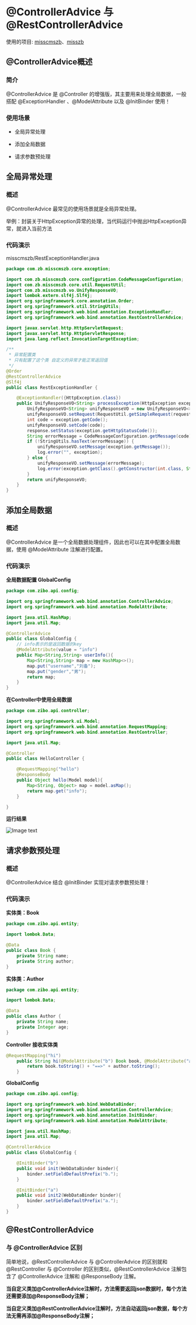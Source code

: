 # @ControllerAdvice 与 @RestControllerAdvice

使用的项目: [misscmszb](https://github.com/zhaobao1830/misscmszb)、[misszb](https://github.com/zhaobao1830/misszb)

## @ControllerAdvice概述

### 简介

@ControllerAdvice 是 @Controller 的增强版，其主要用来处理全局数据，一般搭配 @ExceptionHandler 、@ModelAttribute 以及 @InitBinder 使用！

### 使用场景

* 全局异常处理

* 添加全局数据

* 请求参数预处理

## 全局异常处理

### 概述

@ControllerAdvice 最常见的使用场景就是全局异常处理。

举例：封装关于HttpException异常的处理，当代码运行中抛出HttpException异常，就进入当前方法

### 代码演示

misscmszb/RestExceptionHandler.java

```java
package com.zb.misscmszb.core.exception;

import com.zb.misscmszb.core.configuration.CodeMessageConfiguration;
import com.zb.misscmszb.core.util.RequestUtil;
import com.zb.misscmszb.vo.UnifyResponseVO;
import lombok.extern.slf4j.Slf4j;
import org.springframework.core.annotation.Order;
import org.springframework.util.StringUtils;
import org.springframework.web.bind.annotation.ExceptionHandler;
import org.springframework.web.bind.annotation.RestControllerAdvice;

import javax.servlet.http.HttpServletRequest;
import javax.servlet.http.HttpServletResponse;
import java.lang.reflect.InvocationTargetException;

/**
 * 异常配置类
 * 只有配置了这个类 自定义的异常才能正常返回值
 */
@Order
@RestControllerAdvice
@Slf4j
public class RestExceptionHandler {

    @ExceptionHandler({HttpException.class})
    public UnifyResponseVO<String> processException(HttpException exception, HttpServletRequest request, HttpServletResponse response) throws NoSuchMethodException, InvocationTargetException, InstantiationException, IllegalAccessException {
        UnifyResponseVO<String> unifyResponseVO = new UnifyResponseVO<>();
        unifyResponseVO.setRequest(RequestUtil.getSimpleRequest(request));
        int code = exception.getCode();
        unifyResponseVO.setCode(code);
        response.setStatus(exception.getHttpStatusCode());
        String errorMessage = CodeMessageConfiguration.getMessage(code);
        if (!StringUtils.hasText(errorMessage)) {
            unifyResponseVO.setMessage(exception.getMessage());
            log.error("", exception);
        } else {
            unifyResponseVO.setMessage(errorMessage);
            log.error(exception.getClass().getConstructor(int.class, String.class).newInstance(code, errorMessage).toString());
        }
        return unifyResponseVO;
    }
}

```

## 添加全局数据

### 概述

@ControllerAdvice 是一个全局数据处理组件，因此也可以在其中配置全局数据，使用 @ModelAttribute 注解进行配置。

### 代码演示

**全局数据配置 GlobalConfig**

```java
package com.zibo.api.config;

import org.springframework.web.bind.annotation.ControllerAdvice;
import org.springframework.web.bind.annotation.ModelAttribute;

import java.util.HashMap;
import java.util.Map;

@ControllerAdvice
public class GlobalConfig {
    // info表示的是返回数据的key
    @ModelAttribute(value = "info")
    public Map<String,String> userInfo(){
        Map<String,String> map = new HashMap<>();
        map.put("username","刘备");
        map.put("gender","男");
        return map;
    }
}
```

**在Controller中使用全局数据**

```java
package com.zibo.api.controller;

import org.springframework.ui.Model;
import org.springframework.web.bind.annotation.RequestMapping;
import org.springframework.web.bind.annotation.RestController;

import java.util.Map;

@Controller
public class HelloController {

    @RequestMapping("hello")
    @ResponseBody
    public Object hello(Model model){
        Map<String, Object> map = model.asMap();
        return map.get("info");
    }

}
```

**运行结果**

![Image text](../public/javaKnowledge/30/01.png)

## 请求参数预处理

### 概述

@ControllerAdvice 结合 @InitBinder 实现对请求参数预处理！

### 代码演示

**实体类：Book**

```java
package com.zibo.api.entity;

import lombok.Data;

@Data
public class Book {
    private String name;
    private String author;
}
```

**实体类：Author**

```java
package com.zibo.api.entity;

import lombok.Data;

@Data
public class Author {
    private String name;
    private Integer age;
}
```

**Controller 接收实体类**

```java
@RequestMapping("hi")
    public String hi(@ModelAttribute("b") Book book, @ModelAttribute("a") Author author){
        return book.toString() + "==>" + author.toString();
    }
```

**GlobalConfig**

```java
package com.zibo.api.config;

import org.springframework.web.bind.WebDataBinder;
import org.springframework.web.bind.annotation.ControllerAdvice;
import org.springframework.web.bind.annotation.InitBinder;
import org.springframework.web.bind.annotation.ModelAttribute;

import java.util.HashMap;
import java.util.Map;

@ControllerAdvice
public class GlobalConfig {

    @InitBinder("b")
    public void init(WebDataBinder binder){
        binder.setFieldDefaultPrefix("b.");
    }

    @InitBinder("a")
    public void init2(WebDataBinder binder){
        binder.setFieldDefaultPrefix("a.");
    }
}
```

## @RestControllerAdvice

### 与 @ControllerAdvice 区别

简单地说，@RestControllerAdvice 与 @ControllerAdvice 的区别就和 @RestController 与 @Controller 的区别类似，@RestControllerAdvice 注解包含了 @ControllerAdvice 注解和 @ResponseBody 注解。

**当自定义类加@ControllerAdvice注解时，方法需要返回json数据时，每个方法还需要添加@ResponseBody注解；**

**当自定义类加@RestControllerAdvice注解时，方法自动返回json数据，每个方法无需再添加@ResponseBody注解；**
